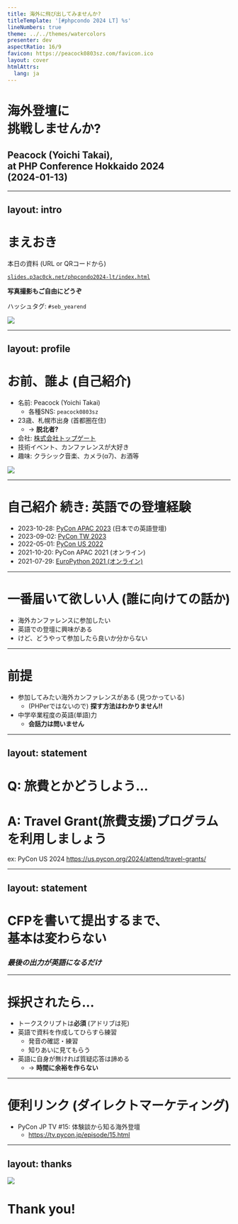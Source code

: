 ```yaml
---
title: 海外に飛び出してみませんか?
titleTemplate: '[#phpcondo 2024 LT] %s'
lineNumbers: true
theme: ../../themes/watercolors
presenter: dev
aspectRatio: 16/9
favicon: https://peacock0803sz.com/favicon.ico
layout: cover
htmlAttrs:
  lang: ja
---
```


# 海外登壇に<br>挑戦しませんか?

## Peacock (Yoichi Takai), <br> at PHP Conference Hokkaido 2024 <br> (2024-01-13)

---
layout: intro
---

# まえおき

<div class="head">
<div class="inner">

本日の資料 (URL or QRコードから)

</div>

[`slides.p3ac0ck.net/phpcondo2024-lt/index.html`](https://slides.p3ac0ck.net/phpcondo2024-lt/index.html)

</div>

<div class="box">
<div class="inner">

**写真撮影もご自由にどうぞ <twemoji-camera />**

ハッシュタグ: `#seb_yearend`

</div>

<img src="/images/qrcode.svg" />
</div>

---
layout: profile
---

<div class="box">
<div class="inner">

# お前、誰よ (自己紹介)

- 名前: Peacock (Yoichi Takai)
    - 各種SNS: `peacock0803sz`
- 23歳、札幌市出身 (首都圏在住)
    - -> **脱北者?**
- 会社: [株式会社トップゲート](https://www.topgate.co.jp/)
- 技術イベント、カンファレンスが大好き
- 趣味: クラシック音楽、カメラ(α7)、お酒等

</div>
<img src="https://avatars.githubusercontent.com/u/33555487" />
</div>

---

# 自己紹介 続き: 英語での登壇経験

- 2023-10-28: [PyCon APAC 2023](https://2023-apac.pycon.jp/timetable?id=XEGZUD) (日本での英語登壇)
- 2023-09-02: [PyCon TW 2023](https://tw.pycon.org/2023/en-us/conference/talk/274)
- 2022-05-01: [PyCon US 2022](https://pycon-archive.python.org/2022/schedule/presentation/23/index.html)
- 2021-10-20: PyCon APAC 2021 (オンライン)
- 2021-07-29: [EuroPython 2021 (オンライン)](https://ep2021.europython.eu/talks/ASCmqFk-getting-started-with-statically-typed-programming-in-python-310/)

---

# 一番届いて欲しい人 (誰に向けての話か)

- 海外カンファレンスに参加したい
- 英語での登壇に興味がある
- けど、どうやって参加したら良いか分からない

---

# 前提

- 参加してみたい海外カンファレンスがある (見つかっている)
    - (PHPerではないので) **探す方法はわかりません!!**
- 中学卒業程度の英語(単語)力
    - **会話力は問いません**

---
layout: statement
---

# Q: 旅費とかどうしよう...

# A: Travel Grant(旅費支援)プログラムを利用しましょう

ex: PyCon US 2024 <https://us.pycon.org/2024/attend/travel-grants/>

---
layout: statement
---

# CFPを書いて提出するまで、<br>基本は変わらない

### *最後の出力が英語になるだけ*

---

# 採択されたら...

- トークスクリプトは**必須** (アドリブは死)
- 英語で資料を作成してひらすら練習
    - 発音の確認・練習
    - 知りあいに見てもらう
- 英語に自身が無ければ質疑応答は諦める
    - -> **時間に余裕を作らない**

---

# 便利リンク (ダイレクトマーケティング)

- PyCon JP TV #15: 体験談から知る海外登壇
    - <https://tv.pycon.jp/episode/15.html>
---
layout: thanks
---

<div class="box">
<img src="/images/qrcode.svg" />

# Thank you!

</div>
